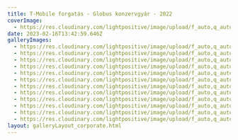 ```yaml
---
title: T-Mobile forgatás - Globus konzervgyár - 2022
coverImage:
  - https://res.cloudinary.com/lightpositive/image/upload/f_auto,q_auto/v1676555155/uploads/T-Mobile_Globus%20konzervgy%C3%A1r%202022/20221124_090531_2.jpg
date: 2023-02-16T13:42:59.646Z
galleryImages:
  - https://res.cloudinary.com/lightpositive/image/upload/f_auto,q_auto/v1676555158/uploads/T-Mobile_Globus%20konzervgy%C3%A1r%202022/20221125_144843.jpg
  - https://res.cloudinary.com/lightpositive/image/upload/f_auto,q_auto/v1676555158/uploads/T-Mobile_Globus%20konzervgy%C3%A1r%202022/20221125_154143.jpg
  - https://res.cloudinary.com/lightpositive/image/upload/f_auto,q_auto/v1676555157/uploads/T-Mobile_Globus%20konzervgy%C3%A1r%202022/20221124_100953.jpg
  - https://res.cloudinary.com/lightpositive/image/upload/f_auto,q_auto/v1676555157/uploads/T-Mobile_Globus%20konzervgy%C3%A1r%202022/20221125_144450.jpg
  - https://res.cloudinary.com/lightpositive/image/upload/f_auto,q_auto/v1676555157/uploads/T-Mobile_Globus%20konzervgy%C3%A1r%202022/20221125_143323.jpg
  - https://res.cloudinary.com/lightpositive/image/upload/f_auto,q_auto/v1676555156/uploads/T-Mobile_Globus%20konzervgy%C3%A1r%202022/20221124_094623.jpg
  - https://res.cloudinary.com/lightpositive/image/upload/f_auto,q_auto/v1676555155/uploads/T-Mobile_Globus%20konzervgy%C3%A1r%202022/20221124_085125.jpg
  - https://res.cloudinary.com/lightpositive/image/upload/f_auto,q_auto/v1676555156/uploads/T-Mobile_Globus%20konzervgy%C3%A1r%202022/20221124_092215.jpg
  - https://res.cloudinary.com/lightpositive/image/upload/f_auto,q_auto/v1676555156/uploads/T-Mobile_Globus%20konzervgy%C3%A1r%202022/20221124_091802.jpg
  - https://res.cloudinary.com/lightpositive/image/upload/f_auto,q_auto/v1676555156/uploads/T-Mobile_Globus%20konzervgy%C3%A1r%202022/20221124_092113.jpg
  - https://res.cloudinary.com/lightpositive/image/upload/f_auto,q_auto/v1676555155/uploads/T-Mobile_Globus%20konzervgy%C3%A1r%202022/20221124_090531_2.jpg
  - https://res.cloudinary.com/lightpositive/image/upload/f_auto,q_auto/v1676555155/uploads/T-Mobile_Globus%20konzervgy%C3%A1r%202022/20221124_085625_2.jpg
layout: galleryLayout_corporate.html
---
```

